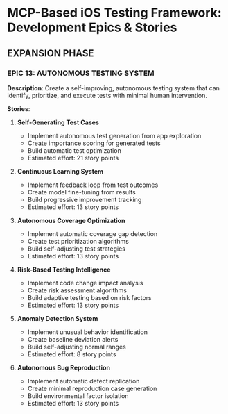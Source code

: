 # MCP-Based iOS Testing Framework: Development Epics & Stories

## EXPANSION PHASE

### EPIC 13: AUTONOMOUS TESTING SYSTEM

**Description**: Create a self-improving, autonomous testing system that can identify, prioritize, and execute tests with minimal human intervention.

**Stories**:

1. **Self-Generating Test Cases**
   - Implement autonomous test generation from app exploration
   - Create importance scoring for generated tests
   - Build automatic test optimization
   - Estimated effort: 21 story points

2. **Continuous Learning System**
   - Implement feedback loop from test outcomes
   - Create model fine-tuning from results
   - Build progressive improvement tracking
   - Estimated effort: 13 story points

3. **Autonomous Coverage Optimization**
   - Implement automatic coverage gap detection
   - Create test prioritization algorithms
   - Build self-adjusting test strategies
   - Estimated effort: 13 story points

4. **Risk-Based Testing Intelligence**
   - Implement code change impact analysis
   - Create risk assessment algorithms
   - Build adaptive testing based on risk factors
   - Estimated effort: 13 story points

5. **Anomaly Detection System**
   - Implement unusual behavior identification
   - Create baseline deviation alerts
   - Build self-adjusting normal ranges
   - Estimated effort: 8 story points

6. **Autonomous Bug Reproduction**
   - Implement automatic defect replication
   - Create minimal reproduction case generation
   - Build environmental factor isolation
   - Estimated effort: 13 story points
